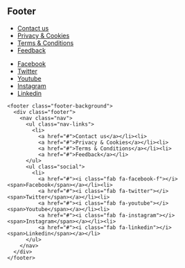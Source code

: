 ## Footer

<footer class="footer-background">
  <div class="footer">
    <nav class="nav">
      <ul class="nav-links">
        <li>
          <a href="#">Contact us</a></li><li>
          <a href="#">Privacy & Cookies</a></li><li>
          <a href="#">Terms & Conditions</a></li><li>
          <a href="#">Feedback</a></li>
      </ul>
      <ul class="social">
        <li>
          <a href="#"><i class="fab fa-facebook-f"></i><span>Facebook</span></a></li><li>
          <a href="#"><i class="fab fa-twitter"></i><span>Twitter</span></a></li><li>
          <a href="#"><i class="fab fa-youtube"></i><span>Youtube</span></a></li><li>
          <a href="#"><i class="fab fa-instagram"></i><span>Instagram</span></a></li><li>
          <a href="#"><i class="fab fa-linkedin"></i><span>Linkedin</span></a></li>
      </ul>
    </nav>
  </div>
</footer>

    <footer class="footer-background">
      <div class="footer">
        <nav class="nav">
          <ul class="nav-links">
            <li>
              <a href="#">Contact us</a></li><li>
              <a href="#">Privacy & Cookies</a></li><li>
              <a href="#">Terms & Conditions</a></li><li>
              <a href="#">Feedback</a></li>
          </ul>
          <ul class="social">
            <li>
              <a href="#"><i class="fab fa-facebook-f"></i><span>Facebook</span></a></li><li>
              <a href="#"><i class="fab fa-twitter"></i><span>Twitter</span></a></li><li>
              <a href="#"><i class="fab fa-youtube"></i><span>Youtube</span></a></li><li>
              <a href="#"><i class="fab fa-instagram"></i><span>Instagram</span></a></li><li>
              <a href="#"><i class="fab fa-linkedin"></i><span>Linkedin</span></a></li>
          </ul>
        </nav>
      </div>
    </footer>